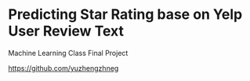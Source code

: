 
Predicting Star Rating base on Yelp User Review Text
========================================================

Machine Learning Class Final Project

https://github.com/yuzhengzhneg

